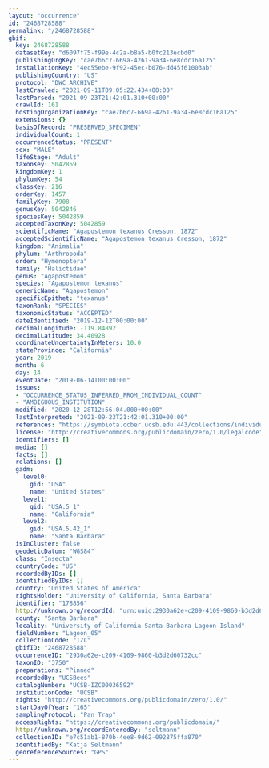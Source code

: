 ```yaml
---
layout: "occurrence"
id: "2468728588"
permalink: "/2468728588"
gbif:
  key: 2468728588
  datasetKey: "d6097f75-f99e-4c2a-b8a5-b0fc213ecbd0"
  publishingOrgKey: "cae7b6c7-669a-4261-9a34-6e8cdc16a125"
  installationKey: "4ec55ebe-9f92-45ec-b076-dd45f61003ab"
  publishingCountry: "US"
  protocol: "DWC_ARCHIVE"
  lastCrawled: "2021-09-11T09:05:22.434+00:00"
  lastParsed: "2021-09-23T21:42:01.310+00:00"
  crawlId: 161
  hostingOrganizationKey: "cae7b6c7-669a-4261-9a34-6e8cdc16a125"
  extensions: {}
  basisOfRecord: "PRESERVED_SPECIMEN"
  individualCount: 1
  occurrenceStatus: "PRESENT"
  sex: "MALE"
  lifeStage: "Adult"
  taxonKey: 5042859
  kingdomKey: 1
  phylumKey: 54
  classKey: 216
  orderKey: 1457
  familyKey: 7908
  genusKey: 5042846
  speciesKey: 5042859
  acceptedTaxonKey: 5042859
  scientificName: "Agapostemon texanus Cresson, 1872"
  acceptedScientificName: "Agapostemon texanus Cresson, 1872"
  kingdom: "Animalia"
  phylum: "Arthropoda"
  order: "Hymenoptera"
  family: "Halictidae"
  genus: "Agapostemon"
  species: "Agapostemon texanus"
  genericName: "Agapostemon"
  specificEpithet: "texanus"
  taxonRank: "SPECIES"
  taxonomicStatus: "ACCEPTED"
  dateIdentified: "2019-12-12T00:00:00"
  decimalLongitude: -119.84892
  decimalLatitude: 34.40928
  coordinateUncertaintyInMeters: 10.0
  stateProvince: "California"
  year: 2019
  month: 6
  day: 14
  eventDate: "2019-06-14T00:00:00"
  issues:
  - "OCCURRENCE_STATUS_INFERRED_FROM_INDIVIDUAL_COUNT"
  - "AMBIGUOUS_INSTITUTION"
  modified: "2020-12-28T12:56:04.000+00:00"
  lastInterpreted: "2021-09-23T21:42:01.310+00:00"
  references: "https://symbiota.ccber.ucsb.edu:443/collections/individual/index.php?occid=178856"
  license: "http://creativecommons.org/publicdomain/zero/1.0/legalcode"
  identifiers: []
  media: []
  facts: []
  relations: []
  gadm:
    level0:
      gid: "USA"
      name: "United States"
    level1:
      gid: "USA.5_1"
      name: "California"
    level2:
      gid: "USA.5.42_1"
      name: "Santa Barbara"
  isInCluster: false
  geodeticDatum: "WGS84"
  class: "Insecta"
  countryCode: "US"
  recordedByIDs: []
  identifiedByIDs: []
  country: "United States of America"
  rightsHolder: "University of California, Santa Barbara"
  identifier: "178856"
  http://unknown.org/recordId: "urn:uuid:2930a62e-c209-4109-9860-b3d2d60732cc"
  county: "Santa Barbara"
  locality: "University of California Santa Barbara Lagoon Island"
  fieldNumber: "Lagoon_05"
  collectionCode: "IZC"
  gbifID: "2468728588"
  occurrenceID: "2930a62e-c209-4109-9860-b3d2d60732cc"
  taxonID: "3750"
  preparations: "Pinned"
  recordedBy: "UCSBees"
  catalogNumber: "UCSB-IZC00036592"
  institutionCode: "UCSB"
  rights: "http://creativecommons.org/publicdomain/zero/1.0/"
  startDayOfYear: "165"
  samplingProtocol: "Pan Trap"
  accessRights: "https://creativecommons.org/publicdomain/"
  http://unknown.org/recordEnteredBy: "seltmann"
  collectionID: "e7c51ab1-870b-4ee8-9d62-092875ffa870"
  identifiedBy: "Katja Seltmann"
  georeferenceSources: "GPS"
---
```

